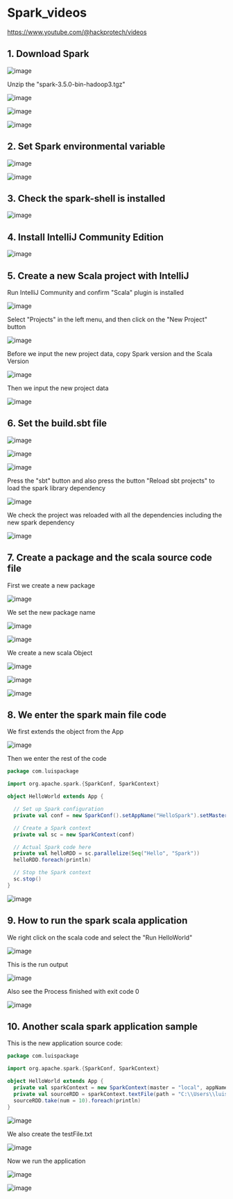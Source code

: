 # Spark_videos

https://www.youtube.com/@hackprotech/videos

## 1. Download Spark

![image](https://github.com/luiscoco/Spark_videos/assets/32194879/bf4f7471-5ff8-4158-a5e8-d63b89ddc1cc)

Unzip the "spark-3.5.0-bin-hadoop3.tgz"

![image](https://github.com/luiscoco/Spark_videos/assets/32194879/39fbee24-681a-47e3-8f63-baea221ec099)

![image](https://github.com/luiscoco/Spark_videos/assets/32194879/3bca82b7-b6e9-4124-b3a4-75506da8395a)

![image](https://github.com/luiscoco/Spark_videos/assets/32194879/8353cd13-5d6c-4d72-bf18-337796c3e8ff)

## 2. Set Spark environmental variable

![image](https://github.com/luiscoco/Spark_videos/assets/32194879/993e30be-d134-4364-bd56-1135dcf6084a)

![image](https://github.com/luiscoco/Spark_videos/assets/32194879/17011565-587c-4b1a-98f7-5313cf4b21c2)

## 3. Check the spark-shell is installed

![image](https://github.com/luiscoco/Spark_videos/assets/32194879/e453931d-da41-4204-a750-a8c416121322)


## 4. Install IntelliJ Community Edition

![image](https://github.com/luiscoco/Spark_videos/assets/32194879/b86a6bf1-1217-46b1-bc82-ffc584830f1f)

## 5. Create a new Scala project with IntelliJ

Run IntelliJ Community and confirm "Scala" plugin is installed

![image](https://github.com/luiscoco/Spark_videos/assets/32194879/b3b48661-b32f-426a-af10-e2312afa3456)

Select "Projects" in the left menu, and then click on the "New Project" button

![image](https://github.com/luiscoco/Spark_videos/assets/32194879/ffe80d72-07af-4e9b-ba30-e48318482982)

Before we input the new project data, copy Spark version and the Scala Version

![image](https://github.com/luiscoco/Spark_videos/assets/32194879/55573bfe-cf67-4f32-8534-e2c92cc4fcef)

Then we input the new project data

![image](https://github.com/luiscoco/Spark_videos/assets/32194879/3d1d8dd3-8cae-4932-bd7c-d4a1038f3903)

## 6. Set the build.sbt file

![image](https://github.com/luiscoco/Spark_videos/assets/32194879/b4b3838e-147a-4111-87df-48c942c79e42)

![image](https://github.com/luiscoco/Spark_videos/assets/32194879/85117f86-4a8c-4ce6-8683-d241437242b3)

![image](https://github.com/luiscoco/Spark_videos/assets/32194879/0149631a-5d52-4a53-b89d-31dfd9371b14)

Press the "sbt" button and also press the button "Reload sbt projects" to load the spark library dependency

![image](https://github.com/luiscoco/Spark_videos/assets/32194879/9b9c99c2-86cb-40e3-b292-3d4ce8bf29df)

We check the project was reloaded with all the dependencies including the new spark dependency

![image](https://github.com/luiscoco/Spark_videos/assets/32194879/e0b101de-e575-423e-9d2a-df91ae7db669)

## 7. Create a package and the scala source code file

First we create a new package

![image](https://github.com/luiscoco/Spark_videos/assets/32194879/e675b594-0690-4852-8ec1-8f3c82f889f0)

We set the new package name

![image](https://github.com/luiscoco/Spark_videos/assets/32194879/55749e04-a357-4240-821a-c2fa7a0a2107)

![image](https://github.com/luiscoco/Spark_videos/assets/32194879/8a9ac4a4-c773-4f00-92a2-c9a282c66e20)

We create a new scala Object

![image](https://github.com/luiscoco/Spark_videos/assets/32194879/c28d6a7c-0074-4db1-853a-1287ae59693f)

![image](https://github.com/luiscoco/Spark_videos/assets/32194879/d20c98af-5452-400c-b37d-30681e8ab6ff)

![image](https://github.com/luiscoco/Spark_videos/assets/32194879/8f977ba6-bb0d-41ae-a978-df18d448082a)

## 8. We enter the spark main file code

We first extends the object from the App

![image](https://github.com/luiscoco/Spark_videos/assets/32194879/441e66da-c5cb-4bac-95c8-0b86842fdfc3)

Then we enter the rest of the code

```scala
package com.luispackage

import org.apache.spark.{SparkConf, SparkContext}

object HelloWorld extends App {

  // Set up Spark configuration
  private val conf = new SparkConf().setAppName("HelloSpark").setMaster("local[*]")

  // Create a Spark context
  private val sc = new SparkContext(conf)

  // Actual Spark code here
  private val helloRDD = sc.parallelize(Seq("Hello", "Spark"))
  helloRDD.foreach(println)

  // Stop the Spark context
  sc.stop()
}
```

![image](https://github.com/luiscoco/Spark_videos/assets/32194879/1b6e0fb3-1361-4f59-8aee-fbc05d5f1128)

## 9. How to run the spark scala application

We right click on the scala code and select the "Run HelloWorld"

![image](https://github.com/luiscoco/Spark_videos/assets/32194879/52d93e7d-dcbc-46be-a92e-c3be43bd9d72)

This is the run output

![image](https://github.com/luiscoco/Spark_videos/assets/32194879/6fc15e60-9cc0-47ac-87cb-acbc917d818d)

Also see the Process finished with exit code 0

![image](https://github.com/luiscoco/Spark_videos/assets/32194879/372ba1e6-4fa1-47a8-9ff1-17e98c55de55)

## 10. Another scala spark application sample

This is the new application source code:

```scala
package com.luispackage

import org.apache.spark.{SparkConf, SparkContext}

object HelloWorld extends App {
  private val sparkContext = new SparkContext(master = "local", appName = "Hello World")
  private val sourceRDD = sparkContext.textFile(path = "C:\\Users\\luisc\\Downloads\\testFile.txt")
  sourceRDD.take(num = 10).foreach(println)
}
```

![image](https://github.com/luiscoco/Spark_videos/assets/32194879/6c2f4726-6b70-4b4b-93f9-7a802071e425)

We also create the testFile.txt

![image](https://github.com/luiscoco/Spark_videos/assets/32194879/78f430a9-5d15-41a6-9356-afb401932a39)

Now we run the application

![image](https://github.com/luiscoco/Spark_videos/assets/32194879/9fe626de-4258-4d71-a7d9-9894aec12ba1)

![image](https://github.com/luiscoco/Spark_videos/assets/32194879/90d02ea7-382b-41ed-a850-5dd6df7143c4)

